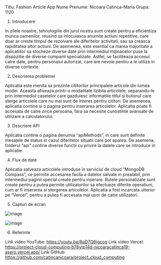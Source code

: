 Titlu: Fashion Article App
Nume Prenume: Nicoara Catinca-Maria
Grupa: 1120

1.	Introducere

In zilele noastre, tehnologiile din jurul nostru sunt create pentru a eficientiza munca oamenilor, reusind sa inlocuiasca anumite actiuni repetitive, care doar ar creste timpul de rezolvare ale diferitelor activitati, sau sa creasca rapiditatea altor actiuni. De asemenea, este esential ca marea majoritate a aplicatiilor sa stocheze diverse date prin intermediul mijloacelor puse la dispozitie de diverse companii specializate. Astfel, se faciliteaza accesul catre date, pentru personalul autorizat, care are nevoie pentru a le utiliza in diverse contexte.

2.	Descrierea problemei

Aplicatia este menita sa prezinte cititorilor principalele articole din lumea modei. Aceasta afiseaza printr-o modalitate lizibila articolele, separandu-le prin intermediul casetelor care gazduiesc informatiile titlul si butonul care sterge articolele care nu mai sunt de interes pentru cititori. De asemenea, aplicatia contine si o pagina pentru inserarea articolelor.
Aplicatia poate fi accesata de catre orice persoana, fara sa necesite cunostinte avansate de utilizare a calculatorului.

3.	Descriere API

Aplicatia contine o pagina denumia “apiMethods”, in care sunt definite mesajele de status in cazul diferitelor situatii care pot aparea. 
De asemena, folderul “api” contine diverse functii cu privire la datele care se introduce in aplicatie.

4.	Flux de date

Aplicatia salveaza articolele introduse in serviciul de cloud “MongoDB Compass”, ce permite accesarea facila a datelor salvate in prealabil, prin intermediul paginii special create pentru inserare.
Rutele personalizate sunt create pentru a putea permite utilizatorilor sa efectueze diferite operatiuni, cum ar fi inserarea si stergerea articolelor.
Aplicatia a fost incarcata ulterior pe “Vercel”, pentru a putea fi accesata mai usor de catre utilizatori. 

5.	Capturi de ecran

 ![image](https://github.com/catincanicoara/proiect_cloud_computing/assets/91590811/932e95d9-ea83-43a9-bd5f-6344aa8ea6e7)

![image](https://github.com/catincanicoara/proiect_cloud_computing/assets/91590811/47c2108d-5d7c-4ff8-ab3d-3a0ceee240cf)

 

6.	Referinte

Link video YouTube: https://youtu.be/8aD7Q6igcog
Link video Vercel: https://proiect-cloud-computing-b78ytp14d-nicoaracatinca19-asero.vercel.app/
Link GitHub: https://github.com/catincanicoara/proiect_cloud_computing

